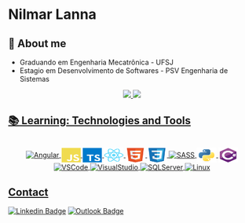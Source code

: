 # Nilmar Lanna
## :pushpin: **About me**

- Graduando em Engenharia Mecatrônica - UFSJ
- Estagio em Desenvolvimento de Softwares - PSV Engenharia de Sistemas
<div align="center">
  <a href="https://github.com/nilmarlanna">
  <img height="180em" src="https://github-readme-stats.vercel.app/api?username=nilmarlanna&show_icons=true&theme=tokyonight&include_all_commits=true&count_private=true"/>
  <img height="180em" src="https://github-readme-stats.vercel.app/api/top-langs/?username=nilmarlanna&layout=compact&langs_count=7&theme=tokyonight"/>
</div>
  



## :books: Learning: Technologies and Tools
<div style="display: inline_block" align="center"><br>
  <img align="center" alt="Angular" height="30" width="40" src="https://cdn.jsdelivr.net/gh/devicons/devicon/icons/angularjs/angularjs-original.svg" />
  <img align="center" alt="Js" height="30" width="40" src="https://raw.githubusercontent.com/devicons/devicon/master/icons/javascript/javascript-plain.svg">
  <img align="center" alt="Ts" height="30" width="40" src="https://raw.githubusercontent.com/devicons/devicon/master/icons/typescript/typescript-plain.svg">
  <img align="center" alt="React" height="30" width="40" src="https://raw.githubusercontent.com/devicons/devicon/master/icons/react/react-original.svg">
  <img align="center" alt="HTML" height="30" width="40" src="https://raw.githubusercontent.com/devicons/devicon/master/icons/html5/html5-original.svg">
  <img align="center" alt="CSS" height="30" width="40" src="https://raw.githubusercontent.com/devicons/devicon/master/icons/css3/css3-original.svg">
  <img align="center" alt="SASS" height="30" width="40" src="https://cdn.jsdelivr.net/gh/devicons/devicon/icons/sass/sass-original.svg" />
  <img align="center" alt="Python" height="30" width="40" src="https://raw.githubusercontent.com/devicons/devicon/master/icons/python/python-original.svg">
  <img align="center" alt="Csharp" height="30" width="40" src="https://raw.githubusercontent.com/devicons/devicon/master/icons/csharp/csharp-original.svg">
  <img align="center" alt="VSCode" height="30" width="40" src="https://cdn.jsdelivr.net/gh/devicons/devicon/icons/vscode/vscode-original.svg" />
  <img align="center" alt="VisualStudio" height="30" width="40" src="https://cdn.jsdelivr.net/gh/devicons/devicon/icons/visualstudio/visualstudio-plain.svg" />
  <img align="center" alt="SQLServer" height="30" width="40" src="https://cdn.jsdelivr.net/gh/devicons/devicon/icons/microsoftsqlserver/microsoftsqlserver-plain.svg" />
  <img align="center" alt="Linux" height="30" width="40"  src="https://cdn.jsdelivr.net/gh/devicons/devicon/icons/linux/linux-original.svg" />
</div>

 ##  Contact
 
[![Linkedin Badge](https://img.shields.io/badge/-NilmarLanna-blue?style=flat-square&logo=Linkedin&logoColor=white&link=https://www.linkedin.com/in/nilmarlanna/)](https://www.linkedin.com/in/nilmarlanna/)  [![Outlook Badge](https://img.shields.io/badge/-nilmar.lanna@outlook.com.br-3871c1?style=flat-square&logo=Outlook&logoColor=white&link=mailto:nilmar.lanna@outlook.com.br)](mailto:nilmar.lanna@outlook.com.br) 
